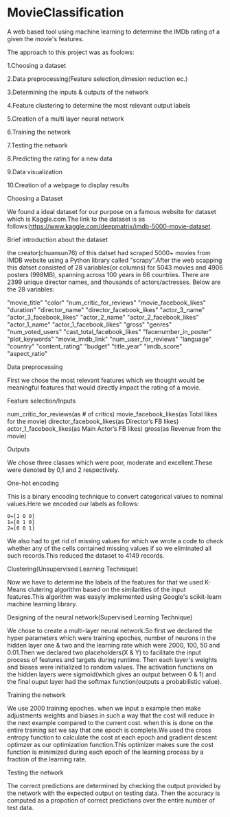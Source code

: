 # MovieClassification
A web based tool using machine learning to determine the IMDb rating of a given the movie's features.

The approach to this project was as foolows:

1.Choosing a dataset 

2.Data preprocessing(Feature selection,dimesion reduction ec.) 

3.Determining the inputs & outputs of the network

4.Feature clustering to determine the most relevant output labels

5.Creation of a multi layer neural network

6.Training the network

7.Testing the network

8.Predicting the rating for a new data

9.Data visualization

10.Creation of a webpage to display results

Choosing a Dataset

We found a ideal dataset for our purpose on a famous website for dataset which is Kaggle.com.The link to the dataset is as follows:https://www.kaggle.com/deepmatrix/imdb-5000-movie-dataset.

Brief introduction about the dataset

the creator(chuansun76) of this datset had scraped 5000+ movies from IMDB website using a Python library called "scrapy".After the web scapping this datset consisted of 28 variables(or columns) for 5043 movies and 4906 posters (998MB), spanning across 100 years in 66 countries. There are 2399 unique director names, and thousands of actors/actresses. Below are the 28 variables:

"movie_title" "color" "num_critic_for_reviews" "movie_facebook_likes" "duration" "director_name" "director_facebook_likes" "actor_3_name" "actor_3_facebook_likes" "actor_2_name" "actor_2_facebook_likes" "actor_1_name" "actor_1_facebook_likes" "gross" "genres" "num_voted_users" "cast_total_facebook_likes" "facenumber_in_poster" "plot_keywords" "movie_imdb_link" "num_user_for_reviews" "language" "country" "content_rating" "budget" "title_year" "imdb_score" "aspect_ratio"

Data preprocessing

First we chose the most relevant features which we thought would be meaningful features that would directly impact the rating            of a movie.

Feature selection/Inputs 

  num_critic_for_reviews(as # of critics)
  movie_facebook_likes(as Total likes for the movie)
  director_facebook_likes(as Director’s FB likes)
  actor_1_facebook_likes(as Main Actor’s FB likes)
  gross(as Revenue from the movie)

Outputs

  We chose three classes which were poor, moderate and excellent.These were denoted by 0,1 and 2 respectively.

One-hot encoding

  This is a binary encoding technique to convert categorical values to nominal values.Here we encoded our labels as follows:

    0=[1 0 0]
    1=[0 1 0]
    2=[0 0 1]

We also had to get rid of missing values for which we wrote a code to check whether any of the cells contained missing values if so we eliminated all such records.This reduced the dataset to 4149 records.

Clustering(Unsupervised Learning Technique)

Now we have to determine the labels of the features for that we used K-Means clutering algorithm based on the similarities of the input features.This algorithm was easyly implemented using Google's scikit-learn machine learning library.

Designing of the neural network(Supervised Learning Technique)

We chose to create a multi-layer neural network.So first we declared the hyper parameters which were training epoches, number of neurons in the hidden layer one & two and the learning rate which were 2000, 100, 50 and 0.01.Then we declared two placeholders(X & Y) to facilitate the input process of features and targets during runtime. Then each layer's weights and biases were initialized to random values. The activation functions on the hidden layers were sigmoid(which gives an output between 0 & 1) and the final ouput layer had the softmax function(outputs a probabilistic value).

Training the network

We use 2000 training epoches. when we input a example then make adjustments weights and biases in such a way that the cost will reduce in the next example compared to the current cost. when this is done on the entire training set we say that one epoch is complete.We used the cross entropy function to calculate the cost at each epoch and gradient descent optimzer as our optimization function.This optimizer makes sure the cost function is minimized during each epoch of the learning process by a fraction of the learning rate. 

Testing the network

The correct predictions are determined by checking the output provided by the network with the expected output on testing data. Then the accuracy is computed as a propotion of correct predictions over the entire number of test data.
















